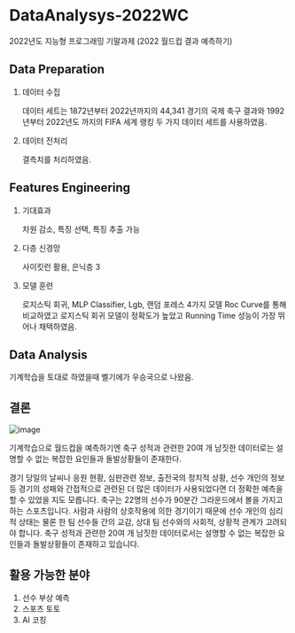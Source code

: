 # DataAnalysys-2022WC
2022년도 지능형 프로그래밍 기말과제 (2022 월드컵 결과 예측하기)


## Data Preparation

1. 데이터 수집
   
    데이터 세트는 1872년부터 2022년까지의 44,341 경기의 국제 축구 결과와 1992년부터 2022년도 까지의 FIFA 세계 랭킹 두 가지 데이터 세트를 사용하였음.

2. 데이터 전처리
   
    결측치를 처리하였음.
   
## Features Engineering

1. 기대효과
   
   차원 감소, 특징 선택, 특징 추출 가능

2. 다층 신경망
   
   사이킷런 활용, 은닉층 3
   
3. 모델 훈련
   
   로지스틱 회귀, MLP Classifier, Lgb, 랜덤 포레스 4가지 모델 Roc Curve를 통해 비교하였고 로지스틱 회귀 모델이 정확도가 높았고 Running Time 성능이 가장 뛰어나 채택하였음.

   
## Data Analysis
기계학습을 토대로 하였을때 벨기에가 우승국으로 나왔음.

## 결론 

![image](https://github.com/yoohwanihn/DataAnalysis-2022WC/assets/73772238/ebb9d46d-7d3d-4679-a1b0-b9262584adaa)

기계학습으로 월드컵을 예측하기엔
축구 성적과 관련한 20여 개 남짓한 데이터로는 설명할 수 없는 복잡한 요인들과 돌발상황들이 존재한다.

경기 당일의 날씨나 응원 현황, 심판관련 정보, 출전국의 정치적 상황, 선수 개인의 정보 등 경기의 성패와 간접적으로 관련된 더 많은 데이터가 사용되었다면 더 정확한 예측을 할 수 있었을 지도 모릅니다.
축구는 22명의 선수가 90분간 그라운드에서 볼을 가지고 하는 스포츠입니다. 사람과 사람의 상호작용에 의한 경기이기 때문에 선수 개인의 심리적 상태는 물론 한 팀 선수들 간의 교감, 상대 팀 선수와의 사회적, 상황적 관계가 고려되야 합니다. 축구 성적과 관련한 20여 개 남짓한 데이터로서는 설명할 수 없는 복잡한 요인들과 돌발상황들이 존재하고 있습니다.

## 활용 가능한 분야

1. 선수 부상 예측
2. 스포츠 토토
3. AI 코칭
